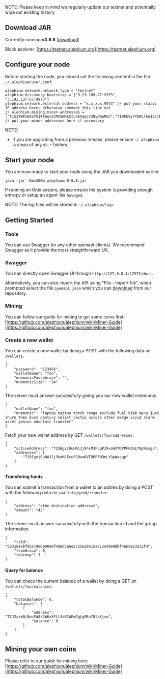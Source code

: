 NOTE: Please keep in mind we regularly update our testnet and potentially wipe out existing history

## Download JAR

Currently running **v0.8.8** ([download](https://github.com/alephium/alephium/releases/download/v0.8.8/alephium-0.8.8.jar))

Block explorer: [https://testnet.alephium.org](https://testnet.alephium.org)

## Configure your node

Before starting the node, you should set the following content in the file `~/.alephium/user.conf`:

    alephium.network.network-type = "testnet"
    alephium.discovery.bootstrap = ["3.23.189.77:9973", "3.142.137.67:9973"]
    alephium.network.external-address = "x.x.x.x:9973" // put your static IP address here; otherwise comment this line out
    // alephium.mining.miner-addresses = ["T151XWPo8AzfK14TWux2JMV5NKkStLhkXqqcYZNy8hoM6J","T19Fb9yrYbKLFke12cjNiQYRo9SErS3wyCz68abaS4Kumy","T1C8b4fUbojXEZMnvDZZdcCts3FXkHyhFTLb22s88EnHxs","T1ZL4ZX8FL55VRcqsJaR9QwPwy5AUtMVxKvgUzwRprr8Q"] // put your miner addresses here if necessary

NOTE:
* If you are upgrading from a previous release, please ensure `~/.alephium` is clean of any `db-*` folders

## Start your node
You are now ready to start your node using the JAR you downloaded earlier.

    java -jar -Xmx500m alephium-0.8.8.jar

If running on Unix system, please ensure the system is providing enough entropy or setup an agent like `haveged`.

NOTE: The log files will be stored in `~/.alephium/logs`

## Getting Started

### Tools

You can use Swagger (or any other openapi clients). We recommand Swagger as it provide the most straightforward UX.

### Swagger

You can directly open Swagger UI through `http://127.0.0.1:12973/docs`.

Alternatively, you can also import the API using "File - Import file", 
when prompted select the file `openapi.json` which you can [download](https://github.com/alephium/alephium/raw/master/api/src/main/resources/openapi.json) from our repository.

### Mining

You can follow our guide for mining to get some coins first: [https://github.com/alephium/alephium/wiki/Miner-Guide](https://github.com/alephium/alephium/wiki/Miner-Guide)

### Create a new wallet

You can create a new wallet by doing a POST with the following data on `/wallets`.

    {
        "password": "123456",
        "walletName": "foo",
        "mnemonicPassphrase": "",
        "mnemonicSize": "24"
    }

The server must answer successfully giving you our new wallet mnemonic.

    {
        "walletName": "foo",
        "mnemonic": "laptop tattoo torch range exclude fuel bike menu just churn then busy century select cactus across other merge vivid alarm asset genius mountain transfer"
    }

Fetch your new wallet address by GET `/wallets/foo/addresses`.

    {
        "activeAddress": "T15Egvi9uHA1Jj9hxMJFcuPJ9xo6VTDPPFH3mLY9pWxsgp",
        "addresses": [
            "T15Egvi9uHA1Jj9hxMJFcuPJ9xo6VTDPPFH3mLY9pWxsgp"
        ]
    }
    

#### Transfering funds

You can submit a transaction from a wallet to an addres by doing a POST with the following data on `/wallets/gen0/transfer`.

    {
        "address": "<the destination address>",
        "amount": "42"
    }

The server must answer succussfully with the transaction id and the group information.

    {
        "txId": "50318e5bfd56796690890f4a9c5aae2725629a15a71cad909bbf4a669c32c2f4",
        "fromGroup": 0,
        "toGroup": 3
    }


#### Query for balance

You can check the current balance of a wallet by doing a GET on `/wallets/foo/balances`.

    {
        "totalBalance": 0,
        "balances": [
            {
                "address": "T1J2yrmQrNwuFW8z2W6xXFLtJoBCWEm7gLg9BuY8tzKjxw",
                "balance": 0
            }
        ]
    }

## Mining your own coins

Please refer to our guide for mining here: [https://github.com/alephium/alephium/wiki/Miner-Guide](https://github.com/alephium/alephium/wiki/Miner-Guide)
